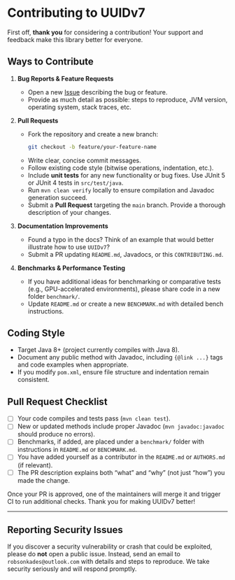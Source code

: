 # Contributing to UUIDv7

First off, **thank you** for considering a contribution! Your support and feedback make this library better for everyone.

## Ways to Contribute

1. **Bug Reports & Feature Requests**
    - Open a new [Issue](https://github.com/robsonkades/cnpj/issues) describing the bug or feature.
    - Provide as much detail as possible: steps to reproduce, JVM version, operating system, stack traces, etc.

2. **Pull Requests**
    - Fork the repository and create a new branch:
      ```bash
      git checkout -b feature/your-feature-name
      ```
    - Write clear, concise commit messages.
    - Follow existing code style (bitwise operations, indentation, etc.).
    - Include **unit tests** for any new functionality or bug fixes. Use JUnit 5 or JUnit 4 tests in `src/test/java`.
    - Run `mvn clean verify` locally to ensure compilation and Javadoc generation succeed.
    - Submit a **Pull Request** targeting the `main` branch. Provide a thorough description of your changes.

3. **Documentation Improvements**
    - Found a typo in the docs? Think of an example that would better illustrate how to use `UUIDv7`?
    - Submit a PR updating `README.md`, Javadocs, or this `CONTRIBUTING.md`.

4. **Benchmarks & Performance Testing**
    - If you have additional ideas for benchmarking or comparative tests (e.g., GPU-accelerated environments), please share code in a new folder `benchmark/`.
    - Update `README.md` or create a new `BENCHMARK.md` with detailed bench instructions.

## Coding Style

- Target Java 8+ (project currently compiles with Java 8).
- Document any public method with Javadoc, including `{@link ...}` tags and code examples when appropriate.
- If you modify `pom.xml`, ensure file structure and indentation remain consistent.

## Pull Request Checklist

- [ ] Your code compiles and tests pass (`mvn clean test`).
- [ ] New or updated methods include proper Javadoc (`mvn javadoc:javadoc` should produce no errors).
- [ ] Benchmarks, if added, are placed under a `benchmark/` folder with instructions in `README.md` or `BENCHMARK.md`.
- [ ] You have added yourself as a contributor in the `README.md` or `AUTHORS.md` (if relevant).
- [ ] The PR description explains both “what” and “why” (not just “how”) you made the change.

Once your PR is approved, one of the maintainers will merge it and trigger CI to run additional checks. Thank you for making UUIDv7 better!

---

## Reporting Security Issues

If you discover a security vulnerability or crash that could be exploited, please do **not** open a public issue. Instead, send an email to `robsonkades@outlook.com` with details and steps to reproduce. We take security seriously and will respond promptly.
